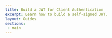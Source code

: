 ```yaml
---
title: Build a JWT for Client Authentication
excerpt: Learn how to build a self-signed JWT.
layout: Guides
sections: 
 - main
---
```

